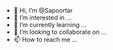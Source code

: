 - 👋 Hi, I’m @Sapoortar
- 👀 I’m interested in ...
- 🌱 I’m currently learning ...
- 💞️ I’m looking to collaborate on ...
- 📫 How to reach me ...

<!---
Sapoortar/Sapoortar is a ✨ special ✨ repository because its `README.md` (this file) appears on your GitHub profile.
You can click the Preview link to take a look at your changes.
--->
